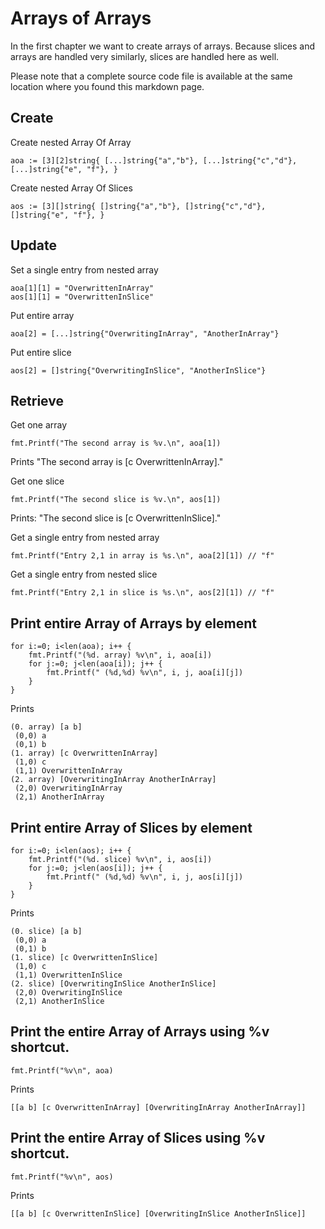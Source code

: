 # Arrays of Arrays #

In the first chapter we want to create arrays of arrays.
Because slices and arrays are handled very similarly, slices are handled here as well.

Please note that a complete source code file is available at the same location where you found this markdown page.

## Create ##

Create nested Array Of Array

    aoa := [3][2]string{ [...]string{"a","b"}, [...]string{"c","d"}, [...]string{"e", "f"}, }

Create nested Array Of Slices

    aos := [3][]string{ []string{"a","b"}, []string{"c","d"}, []string{"e", "f"}, }

## Update ##

Set a single entry from nested array

	aoa[1][1] = "OverwrittenInArray"
	aos[1][1] = "OverwrittenInSlice"
	
Put entire array

	aoa[2] = [...]string{"OverwritingInArray", "AnotherInArray"}

Put entire slice

	aos[2] = []string{"OverwritingInSlice", "AnotherInSlice"}

## Retrieve ##

Get one array

	fmt.Printf("The second array is %v.\n", aoa[1])

Prints "The second array is [c OverwrittenInArray]."

Get one slice

	fmt.Printf("The second slice is %v.\n", aos[1])

Prints: "The second slice is [c OverwrittenInSlice]."

Get a single entry from nested array

	fmt.Printf("Entry 2,1 in array is %s.\n", aoa[2][1]) // "f"

Get a single entry from nested slice

	fmt.Printf("Entry 2,1 in slice is %s.\n", aos[2][1]) // "f"

## Print entire Array of Arrays by element ##

	for i:=0; i<len(aoa); i++ {
		fmt.Printf("(%d. array) %v\n", i, aoa[i])
		for j:=0; j<len(aoa[i]); j++ {
			fmt.Printf(" (%d,%d) %v\n", i, j, aoa[i][j])
		}
	}

Prints

	(0. array) [a b]
	 (0,0) a
	 (0,1) b
	(1. array) [c OverwrittenInArray]
	 (1,0) c
	 (1,1) OverwrittenInArray
	(2. array) [OverwritingInArray AnotherInArray]
	 (2,0) OverwritingInArray
	 (2,1) AnotherInArray


## Print entire Array of Slices by element ##

	for i:=0; i<len(aos); i++ {
		fmt.Printf("(%d. slice) %v\n", i, aos[i])
		for j:=0; j<len(aos[i]); j++ {
			fmt.Printf(" (%d,%d) %v\n", i, j, aos[i][j])
		}
	}

Prints

	(0. slice) [a b]
	 (0,0) a
	 (0,1) b
	(1. slice) [c OverwrittenInSlice]
	 (1,0) c
	 (1,1) OverwrittenInSlice
	(2. slice) [OverwritingInSlice AnotherInSlice]
	 (2,0) OverwritingInSlice
	 (2,1) AnotherInSlice
	
## Print the entire Array of Arrays using %v shortcut. ##
	
	fmt.Printf("%v\n", aoa)

Prints

	[[a b] [c OverwrittenInArray] [OverwritingInArray AnotherInArray]]

## Print the entire Array of Slices using %v shortcut. ##

	fmt.Printf("%v\n", aos)

Prints

	[[a b] [c OverwrittenInSlice] [OverwritingInSlice AnotherInSlice]]

        
